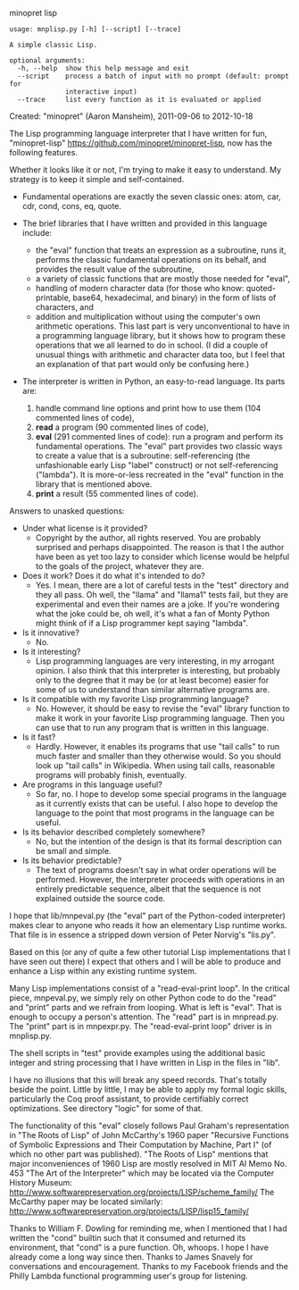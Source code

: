 minopret lisp


    usage: mnplisp.py [-h] [--script] [--trace]

    A simple classic Lisp.

    optional arguments:
      -h, --help  show this help message and exit
      --script    process a batch of input with no prompt (default: prompt for
                  interactive input)
      --trace     list every function as it is evaluated or applied


Created: "minopret" (Aaron Mansheim), 2011-09-06 to 2012-10-18

The Lisp programming language interpreter that I have written for fun, "minopret-lisp" <https://github.com/minopret/minopret-lisp>, now has the following features.

Whether it looks like it or not, I'm trying to make it easy to understand. My strategy is to keep it simple and self-contained.

* Fundamental operations are exactly the seven classic ones: atom, car, cdr, cond, cons, eq, quote.

* The brief libraries that I have written and provided in this language include:
    * the "eval" function that treats an expression as a subroutine, runs it, performs the classic fundamental operations on its behalf, and provides the result value of the subroutine,
    * a variety of classic functions that are mostly those needed for "eval",
    * handling of modern character data (for those who know: quoted-printable, base64, hexadecimal, and binary) in the form of lists of characters, and
    * addition and multiplication without using the computer's own arithmetic operations. This last part is very unconventional to have in a programming language library, but it shows how to program these operations that we all learned to do in school. (I did a couple of unusual things with arithmetic and character data too, but I feel that an explanation of that part would only be confusing here.)

* The interpreter is written in Python, an easy-to-read language. Its parts are:
    1. handle command line options and print how to use them (104 commented lines of code),
    2. **read** a program (90 commented lines of code),
    3. **eval** (291 commented lines of code): run a program and perform its fundamental operations. The "eval" part provides two classic ways to create a value that is a subroutine: self-referencing (the unfashionable early Lisp "label" construct) or not self-referencing ("lambda"). It is more-or-less recreated in the "eval" function in the library that is mentioned above.
    4. **print** a result (55 commented lines of code).

Answers to unasked questions:
* Under what license is it provided?
    * Copyright by the author, all rights reserved. You are probably surprised and perhaps disappointed. The reason is that I the author have been as yet too lazy to consider which license would be helpful to the goals of the project, whatever they are.
* Does it work? Does it do what it's intended to do?
    * Yes. I mean, there are a lot of careful tests in the "test" directory and they all pass. Oh well, the "llama" and "llama1" tests fail, but they are experimental and even their names are a joke. If you're wondering what the joke could be, oh well, it's what a fan of Monty Python might think of if a Lisp programmer kept saying "lambda".
* Is it innovative?
    * No.
* Is it interesting?
    * Lisp programming languages are very interesting, in my arrogant opinion. I also think that this interpreter is interesting, but probably only to the degree that it may be (or at least become) easier for some of us to understand than similar alternative programs are.
* Is it compatible with my favorite Lisp programming language?
    * No. However, it should be easy to revise the "eval" library function to make it work in your favorite Lisp programming language. Then you can use that to run any program that is written in this language.
* Is it fast?
    * Hardly. However, it enables its programs that use "tail calls" to run much faster and smaller than they otherwise would. So you should look up "tail calls" in Wikipedia. When using tail calls, reasonable programs will probably finish, eventually. 
* Are programs in this language useful?
    * So far, no. I hope to develop some special programs in the language as it currently exists that can be useful. I also hope to develop the language to the point that most programs in the language can be useful.
* Is its behavior described completely somewhere?
    * No, but the intention of the design is that its formal description can be small and simple.
* Is its behavior predictable?
    * The text of programs doesn't say in what order operations will be performed. However, the interpreter proceeds with operations in an entirely predictable sequence, albeit that the sequence is not explained outside the source code.

I hope that lib/mnpeval.py (the "eval" part of the Python-coded
interpreter) makes clear to anyone who reads it
how an elementary Lisp runtime works. That file is in
essence a stripped down version of Peter Norvig's "lis.py".

Based on this (or any of quite a few other tutorial Lisp
implementations that I have seen out there) I expect that
others and I will be able to produce and enhance a Lisp
within any existing runtime system.

Many Lisp implementations consist of a "read-eval-print loop".
In the critical piece, mnpeval.py, we simply rely on other Python
code to do the "read" and "print" parts and
we refrain from looping. What is left is "eval".
That is enough to occupy a person's attention. The "read" part is in
mnpread.py. The "print" part is in mnpexpr.py.
The "read-eval-print loop" driver is in mnplisp.py.

The shell scripts in "test" provide examples using
the additional basic integer and string processing that I
have written in Lisp in the files in "lib".

I have no illusions that this will break any speed records.
That's totally beside the point. Little by little,
I may be able to apply my formal logic skills, particularly
the Coq proof assistant, to provide certifiably correct
optimizations. See directory "logic" for some of that.
 
The functionality of this "eval" closely follows Paul
Graham's representation in "The Roots of Lisp" of John
McCarthy's 1960 paper "Recursive Functions of Symbolic
Expressions and Their Computation by Machine, Part I"
(of which no other part was published). "The Roots of
Lisp" mentions that major inconveniences of 1960 Lisp
are mostly resolved in MIT AI Memo No. 453 "The Art of
the Interpreter" which may be located via the Computer
History Museum:
<http://www.softwarepreservation.org/projects/LISP/scheme_family/>
The McCarthy paper may be located similarly:
<http://www.softwarepreservation.org/projects/LISP/lisp15_family/>

Thanks to William F. Dowling for reminding me,
when I mentioned that I had written the "cond" builtin
such that it consumed and returned its environment,
that "cond" is a pure function. Oh, whoops. I hope
I have already come a long way since then.
Thanks to James Snavely for conversations and 
encouragement. Thanks to my Facebook friends and the
Philly Lambda functional programming user's group
for listening.
